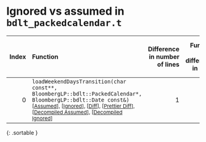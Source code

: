 # Ignored vs assumed in `bdlt_packedcalendar.t`

<script src="../sorttable.js"></script>

|   Index | Function                                                                                                                                                                                                                                                                                                                         |   Difference in number of lines |   Function size difference in bytes |   Number of lines in assumed build |   Number of bytes in assumed build |   Number of lines in ignored build |   Number of bytes in ignored build |
|--------:|:---------------------------------------------------------------------------------------------------------------------------------------------------------------------------------------------------------------------------------------------------------------------------------------------------------------------------------|--------------------------------:|------------------------------------:|-----------------------------------:|-----------------------------------:|-----------------------------------:|-----------------------------------:|
|       0 | `loadWeekendDaysTransition(char const**, BloombergLP::bdlt::PackedCalendar*, BloombergLP::bdlt::Date const&)` <sup>\[[Assumed](0-assume)\], \[[Ignored](0-none)\], \[[Diff](0.diff.html)\], \[[Prettier Diff](0-diff.html)\], \[[Decompiled Assumed](0-assume-decompiled.txt)\], \[[Decompiled Ignored](0-none-decompiled.txt)\] |                               1 |                                   0 |                                 80 |                                256 |                                 79 |                                256 |
{: .sortable }
